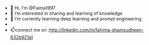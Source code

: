- 👋 Hi, I’m @Faima1997
- 👀 I’m interested in sharing and learning of knowledge 
- 🌱 I’m currently learning deep learning and prompt engineering.
- 
- 📫connect me on :http://linkedin.com/in/fahima-shamsudheen-632b921a1

<!---
Faima1997/Faima1997 is a ✨ special ✨ repository because its `README.md` (this file) appears on your GitHub profile.
You can click the Preview link to take a look at your changes.
--->
